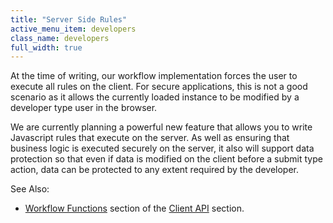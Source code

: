 ```yaml
---
title: "Server Side Rules"
active_menu_item: developers
class_name: developers
full_width: true
---
```



At the time of writing, our workflow implementation forces the user to execute all rules on the client. For secure applications, this is not a good scenario as it allows the currently loaded instance to be modified by a developer type user in the browser.

We are currently planning a powerful new feature that allows you to write Javascript rules that execute on the server. As well as ensuring that business logic is executed securely on the server, it also will support data protection so that even if data is modified on the client before a submit type action, data can be protected to any extent required by the developer.

See Also:

 - [Workflow Functions](../../../scripting-apis/client-api/workflow-functions/index) section of the [Client API](../../../scripting-apis/client-api/index) section.

